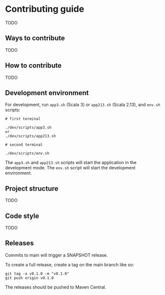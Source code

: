 # Contributing guide
TODO

## Ways to contribute
TODO

## How to contribute
TODO

## Development environment
For development, run `app3.sh` (Scala 3) or `app213.sh` (Scala 2.13), and `env.sh` scripts:
```shell
# first terminal

./dev/scripts/app3.sh
or
./dev/scripts/app213.sh
```

```shell
# second terminal

./dev/scripts/env.sh
```

The `app3.sh` and `app213.sh` scripts will start the application in the development mode.
The `env.sh` script will start the development environment.

## Project structure
TODO

## Code style
TODO

## Releases
Commits to main will trigger a SNAPSHOT release.

To create a full release, create a tag on the main branch like so:

```shell
git tag -a v0.1.0 -m "v0.1.0"
git push origin v0.1.0
```

The releases should be pushed to Maven Central.
